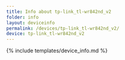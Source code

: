```yaml
---
title: Info about tp-link_tl-wr842nd_v2
folder: info
layout: deviceinfo
permalink: /devices/tp-link_tl-wr842nd_v2/
device: tp-link_tl-wr842nd_v2
---
```

{% include templates/device_info.md %}
